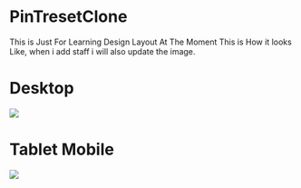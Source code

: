 # PinTresetClone


This is Just For Learning Design Layout At The Moment This is How it looks Like, when i add staff i will also update the image.
# Desktop
![](https://raw.githubusercontent.com/jamaalhassan/PinTresetClone/master/pinteretsclone1.jpg?raw=trues=200)

# Tablet Mobile 
![](https://raw.githubusercontent.com/jamaalhassan/PinTresetClone/master/pinteretsclone2.jpg?raw=trues=200)

